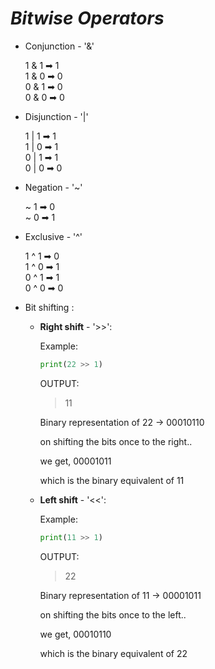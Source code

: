 _Bitwise Operators_
=

- Conjunction - '&'

    1 & 1 ➡ 1  
    1 & 0 ➡ 0  
    0 & 1 ➡ 0  
    0 & 0 ➡ 0

- Disjunction - '|'

    1 | 1 ➡ 1  
    1 | 0 ➡ 1  
    0 | 1 ➡ 1  
    0 | 0 ➡ 0


- Negation - '~'

    ~ 1 ➡ 0  
    ~ 0 ➡ 1 
    

- Exclusive - '^'

    1 ^ 1 ➡ 0   
    1 ^ 0 ➡ 1  
    0 ^ 1 ➡ 1  
    0 ^ 0 ➡ 0

- Bit shifting :

    * **Right shift** - '>>':

        Example:

        ```python
        print(22 >> 1)
        ```

        OUTPUT:

        >11

        Binary representation of 22 -> 00010110

        on shifting the bits once to the right..

        we get, 00001011

        which is the binary equivalent of 11

    * **Left shift** - '<<':

        Example:

        ```python
        print(11 >> 1)
        ```

        OUTPUT:

        >22

        Binary representation of 11 -> 00001011

        on shifting the bits once to the left..

        we get, 00010110 

        which is the binary equivalent of 22


